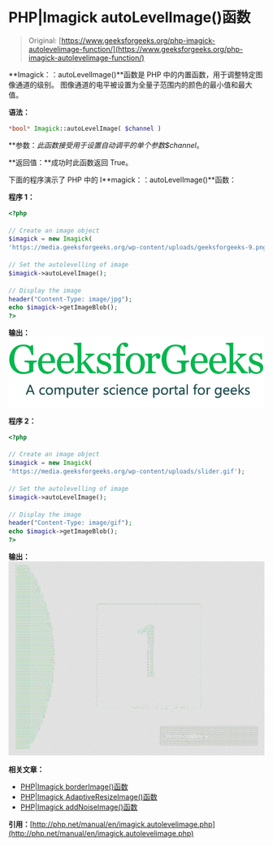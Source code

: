 # PHP|Imagick autoLevelImage()函数

> Original: [https://www.geeksforgeeks.org/php-imagick-autolevelimage-function/](https://www.geeksforgeeks.org/php-imagick-autolevelimage-function/)

**Imagick：：autoLevelImage()**函数是 PHP 中的内置函数，用于调整特定图像通道的级别。 图像通道的电平被设置为全量子范围内的颜色的最小值和最大值。

**语法：**

```php
*bool* Imagick::autoLevelImage( $channel )
```

**参数：**此函数接受用于设置自动调平的单个参数*$channel*。

**返回值：**成功时此函数返回 True。

下面的程序演示了 PHP 中的 I**magick：：autoLevelImage()**函数：

**程序 1：**

```php
<?php

// Create an image object
$imagick = new Imagick(
'https://media.geeksforgeeks.org/wp-content/uploads/geeksforgeeks-9.png');

// Set the autolevelling of image
$imagick->autoLevelImage();

// Display the image
header("Content-Type: image/jpg");
echo $imagick->getImageBlob();
?>
```

**输出：**
![auto level image](img/0bc01186630eac67582f0c77299c9798.png)

**程序 2：**

```php
<?php

// Create an image object
$imagick = new Imagick(
'https://media.geeksforgeeks.org/wp-content/uploads/slider.gif');

// Set the autolevelling of image
$imagick->autoLevelImage();

// Display the image
header("Content-Type: image/gif");
echo $imagick->getImageBlob();
?>
```

**输出：**
![auto level image](img/319619ff49d3771b1c965fe7ef55c6c5.png)

**相关文章：**

*   [PHP|Imagick borderImage()函数](https://www.geeksforgeeks.org/php-imagick-borderimage-function/)
*   [PHP|Imagick AdaptiveResizeImage()函数](https://www.geeksforgeeks.org/php-imagickadaptiveresizeimage-function/)
*   [PHP|Imagick addNoiseImage()函数](https://www.geeksforgeeks.org/php-imagickaddnoiseimage-function/)

**引用：**[http://php.net/manual/en/imagick.autolevelimage.php](http://php.net/manual/en/imagick.autolevelimage.php)